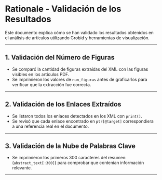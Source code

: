 # Rationale - Validación de los Resultados

Este documento explica cómo se han validado los resultados obtenidos en el análisis de artículos utilizando Grobid y herramientas de visualización.

-----------------------------------------------------------------------------------------------------------------------------------------------------

## 1. Validación del Número de Figuras 
- Se comparó la cantidad de figuras extraídas del XML con las figuras visibles en los artículos PDF.  
- Se imprimieron los valores de `num_figuras` antes de graficarlos para verificar que la extracción fue correcta.  

-----------------------------------------------------------------------------------------------------------------------------------------------------

## 2. Validación de los Enlaces Extraídos 
- Se listaron todos los enlaces detectados en los XML con `print()`.  
- Se revisó que cada enlace encontrado en `ptr[@target]` correspondiera a una referencia real en el documento.  

-----------------------------------------------------------------------------------------------------------------------------------------------------

## 3. Validación de la Nube de Palabras Clave 
- Se imprimieron los primeros 300 caracteres del resumen (`abstract_text[:300]`) para comprobar que contenían información relevante.  

-----------------------------------------------------------------------------------------------------------------------------------------------------


